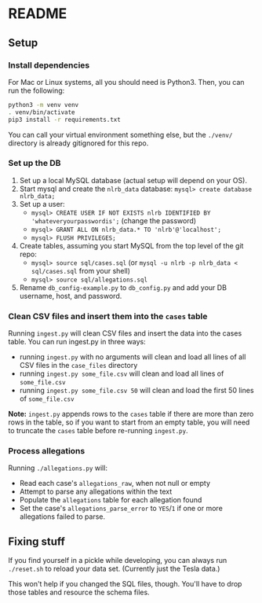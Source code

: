 # README

## Setup

### Install dependencies
For Mac or Linux systems, all you should need is Python3.
Then, you can run the following:

```bash
python3 -m venv venv
. venv/bin/activate
pip3 install -r requirements.txt
```

You can call your virtual environment something else,
but the `./venv/` directory is already gitignored for this repo.

### Set up the DB

1. Set up a local MySQL database (actual setup will depend on your OS).
1. Start mysql and create the `nlrb_data` database:
`mysql> create database nlrb_data;`
1. Set up a user:
    * `mysql> CREATE USER IF NOT EXISTS nlrb IDENTIFIED BY 'whateveryourpasswordis';` (change the password)
    * `mysql> GRANT ALL ON nlrb_data.* TO 'nlrb'@'localhost';`
    * `mysql> FLUSH PRIVILEGES;`
1. Create tables, assuming you start MySQL from the top level of the git repo:
    * `mysql> source sql/cases.sql` (or `mysql -u nlrb -p nlrb_data < sql/cases.sql` from your shell)
    * `mysql> source sql/allegations.sql`
1. Rename `db_config-example.py` to `db_config.py` and add your DB username, host, and password.

### Clean CSV files and insert them into the `cases` table

Running `ingest.py` will clean CSV files and insert the data into the cases table. You can run ingest.py in three ways:

- running `ingest.py` with no arguments will clean and load all lines of all CSV files in the `case_files` directory
- running `ingest.py some_file.csv` will clean and load all lines of `some_file.csv`
- running `ingest.py some_file.csv 50` will clean and load the first 50 lines of `some_file.csv`

**Note:** `ingest.py` appends rows to the `cases` table if there are more than zero rows in the table, so if you want to start from an empty table, you will need to truncate the `cases` table before re-running `ingest.py`.

### Process allegations

Running `./allegations.py` will:

* Read each case's `allegations_raw`, when not null or empty
* Attempt to parse any allegations within the text
* Populate the `allegations` table for each allegation found
* Set the case's `allegations_parse_error` to `YES`/`1` if one or more allegations failed to parse.

## Fixing stuff
If you find yourself in a pickle while developing, you can always run `./reset.sh` to reload your data set.
(Currently just the Tesla data.)

This won't help if you changed the SQL files, though.
You'll have to drop those tables and resource the schema files.
